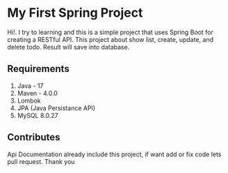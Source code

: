 # My First Spring Project

Hi!. I try to learning and this is a simple project that uses Spring Boot for creating a RESTful API. This project about show list, create, update, and delete todo. Result will save into database.

## Requirements

1. Java - 17
2. Maven - 4.0.0
3. Lombok
4. JPA (Java Persistance API)
5. MySQL 8.0.27


## Contributes
Api Documentation already include this project, if want add or fix code lets pull request. Thank you
